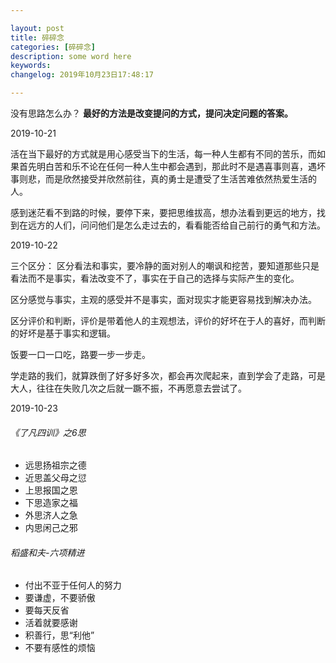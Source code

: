 ```yaml
---

layout: post
title: 碎碎念
categories: [碎碎念]
description: some word here
keywords:
changelog: 2019年10月23日17:48:17

---
```


没有思路怎么办？
**最好的方法是改变提问的方式，提问决定问题的答案。**

2019-10-21

活在当下最好的方式就是用心感受当下的生活，每一种人生都有不同的苦乐，而如果首先明白苦和乐不论在任何一种人生中都会遇到，那此时不是遇喜事则喜，遇坏事则悲，而是欣然接受并欣然前往，真的勇士是遭受了生活苦难依然热爱生活的人。

感到迷茫看不到路的时候，要停下来，要把思维拔高，想办法看到更远的地方，找到在远方的人们，问问他们是怎么走过去的，看看能否给自己前行的勇气和方法。

2019-10-22

三个区分：
区分看法和事实，要冷静的面对别人的嘲讽和挖苦，要知道那些只是看法而不是事实，看法改变不了，事实在于自己的选择与实际产生的变化。

区分感觉与事实，主观的感受并不是事实，面对现实才能更容易找到解决办法。

区分评价和判断，评价是带着他人的主观想法，评价的好坏在于人的喜好，而判断的好坏是基于事实和逻辑。

饭要一口一口吃，路要一步一步走。

学走路的我们，就算跌倒了好多好多次，都会再次爬起来，直到学会了走路，可是大人，往往在失败几次之后就一蹶不振，不再愿意去尝试了。

2019-10-23

###### 《了凡四训》之6思
- 远思扬祖宗之德
- 近思盖父母之愆
- 上思报国之恩
- 下思造家之福
- 外思济人之急
- 内思闲己之邪

###### 稻盛和夫-六项精进
- 付出不亚于任何人的努力
- 要谦虚，不要骄傲
- 要每天反省
- 活着就要感谢
- 积善行，思“利他”
- 不要有感性的烦恼